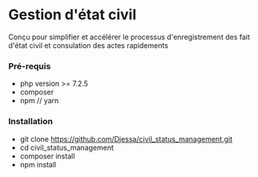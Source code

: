 # Gestion d'état civil

Conçu pour simplifier et accélérer le processus d'enregistrement des fait d'état civil et consulation des actes rapidements

### Pré-requis

- php version >= 7.2.5
- composer
- npm // yarn

### Installation

- git clone  https://github.com/Djessa/civil_status_management.git
- cd civil_status_management
- composer install
- npm install


